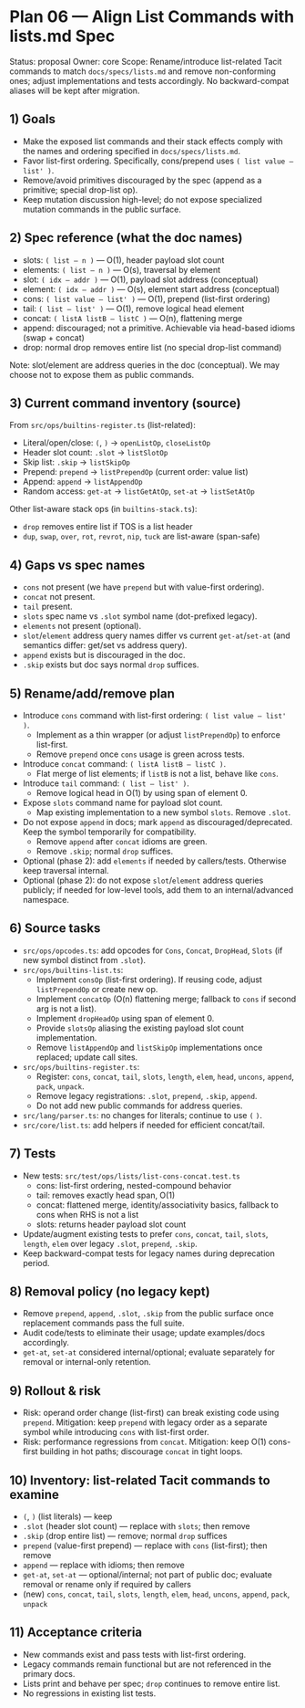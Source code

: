 # Plan 06 — Align List Commands with lists.md Spec

Status: proposal
Owner: core
Scope: Rename/introduce list-related Tacit commands to match `docs/specs/lists.md` and remove non-conforming ones; adjust implementations and tests accordingly. No backward-compat aliases will be kept after migration.

## 1) Goals
- Make the exposed list commands and their stack effects comply with the names and ordering specified in `docs/specs/lists.md`.
- Favor list-first ordering. Specifically, cons/prepend uses `( list value — list' )`.
- Remove/avoid primitives discouraged by the spec (append as a primitive; special drop-list op).
- Keep mutation discussion high-level; do not expose specialized mutation commands in the public surface.

## 2) Spec reference (what the doc names)
- slots: `( list — n )` — O(1), header payload slot count
- elements: `( list — n )` — O(s), traversal by element
- slot: `( idx — addr )` — O(1), payload slot address (conceptual)
- element: `( idx — addr )` — O(s), element start address (conceptual)
- cons: `( list value — list' )` — O(1), prepend (list-first ordering)
- tail: `( list — list' )` — O(1), remove logical head element
- concat: `( listA listB — listC )` — O(n), flattening merge
- append: discouraged; not a primitive. Achievable via head-based idioms (swap + concat)
- drop: normal drop removes entire list (no special drop-list command)

Note: slot/element are address queries in the doc (conceptual). We may choose not to expose them as public commands.

## 3) Current command inventory (source)
From `src/ops/builtins-register.ts` (list-related):
- Literal/open/close: `(`, `)` → `openListOp`, `closeListOp`
- Header slot count: `.slot` → `listSlotOp`
- Skip list: `.skip` → `listSkipOp`
- Prepend: `prepend` → `listPrependOp` (current order: value list)
- Append: `append` → `listAppendOp`
- Random access: `get-at` → `listGetAtOp`, `set-at` → `listSetAtOp`

Other list-aware stack ops (in `builtins-stack.ts`):
- `drop` removes entire list if TOS is a list header
- `dup`, `swap`, `over`, `rot`, `revrot`, `nip`, `tuck` are list-aware (span-safe)

## 4) Gaps vs spec names
- `cons` not present (we have `prepend` but with value-first ordering).
- `concat` not present.
- `tail` present.
- `slots` spec name vs `.slot` symbol name (dot-prefixed legacy).
- `elements` not present (optional).
- `slot`/`element` address query names differ vs current `get-at`/`set-at` (and semantics differ: get/set vs address query).
- `append` exists but is discouraged in the doc.
- `.skip` exists but doc says normal `drop` suffices.

## 5) Rename/add/remove plan
- Introduce `cons` command with list-first ordering: `( list value — list' )`.
  - Implement as a thin wrapper (or adjust `listPrependOp`) to enforce list-first.
  - Remove `prepend` once `cons` usage is green across tests.
- Introduce `concat` command: `( listA listB — listC )`.
  - Flat merge of list elements; if `listB` is not a list, behave like `cons`.
- Introduce `tail` command: `( list — list' )`.
  - Remove logical head in O(1) by using span of element 0.
- Expose `slots` command name for payload slot count.
  - Map existing implementation to a new symbol `slots`. Remove `.slot`.
- Do not expose `append` in docs; mark `append` as discouraged/deprecated. Keep the symbol temporarily for compatibility.
  - Remove `append` after `concat` idioms are green.
  - Remove `.skip`; normal `drop` suffices.
- Optional (phase 2): add `elements` if needed by callers/tests. Otherwise keep traversal internal.
- Optional (phase 2): do not expose `slot`/`element` address queries publicly; if needed for low-level tools, add them to an internal/advanced namespace.

## 6) Source tasks
- `src/ops/opcodes.ts`: add opcodes for `Cons`, `Concat`, `DropHead`, `Slots` (if new symbol distinct from `.slot`).
- `src/ops/builtins-list.ts`:
  - Implement `consOp` (list-first ordering). If reusing code, adjust `listPrependOp` or create new op.
  - Implement `concatOp` (O(n) flattening merge; fallback to `cons` if second arg is not a list).
  - Implement `dropHeadOp` using span of element 0.
  - Provide `slotsOp` aliasing the existing payload slot count implementation.
  - Remove `listAppendOp` and `listSkipOp` implementations once replaced; update call sites.
- `src/ops/builtins-register.ts`:
  - Register: `cons`, `concat`, `tail`, `slots`, `length`, `elem`, `head`, `uncons`, `append`, `pack`, `unpack`.
  - Remove legacy registrations: `.slot`, `prepend`, `.skip`, `append`.
  - Do not add new public commands for address queries.
- `src/lang/parser.ts`: no changes for literals; continue to use `(` `)`.
- `src/core/list.ts`: add helpers if needed for efficient concat/tail.

## 7) Tests
- New tests: `src/test/ops/lists/list-cons-concat.test.ts`
  - cons: list-first ordering, nested-compound behavior
  - tail: removes exactly head span, O(1)
  - concat: flattened merge, identity/associativity basics, fallback to cons when RHS is not a list
  - slots: returns header payload slot count
- Update/augment existing tests to prefer `cons`, `concat`, `tail`, `slots`, `length`, `elem` over legacy `.slot`, `prepend`, `.skip`.
- Keep backward-compat tests for legacy names during deprecation period.

## 8) Removal policy (no legacy kept)
- Remove `prepend`, `append`, `.slot`, `.skip` from the public surface once replacement commands pass the full suite.
- Audit code/tests to eliminate their usage; update examples/docs accordingly.
- `get-at`, `set-at` considered internal/optional; evaluate separately for removal or internal-only retention.

## 9) Rollout & risk
- Risk: operand order change (list-first) can break existing code using `prepend`. Mitigation: keep `prepend` with legacy order as a separate symbol while introducing `cons` with list-first order.
- Risk: performance regressions from `concat`. Mitigation: keep O(1) cons-first building in hot paths; discourage `concat` in tight loops.

## 10) Inventory: list-related Tacit commands to examine
- `(`, `)` (list literals) — keep
- `.slot` (header slot count) — replace with `slots`; then remove
- `.skip` (drop entire list) — remove; normal `drop` suffices
- `prepend` (value-first prepend) — replace with `cons` (list-first); then remove
- `append` — replace with idioms; then remove
- `get-at`, `set-at` — optional/internal; not part of public doc; evaluate removal or rename only if required by callers
- (new) `cons`, `concat`, `tail`, `slots`, `length`, `elem`, `head`, `uncons`, `append`, `pack`, `unpack`

## 11) Acceptance criteria
- New commands exist and pass tests with list-first ordering.
- Legacy commands remain functional but are not referenced in the primary docs.
- Lists print and behave per spec; `drop` continues to remove entire list.
- No regressions in existing list tests.
